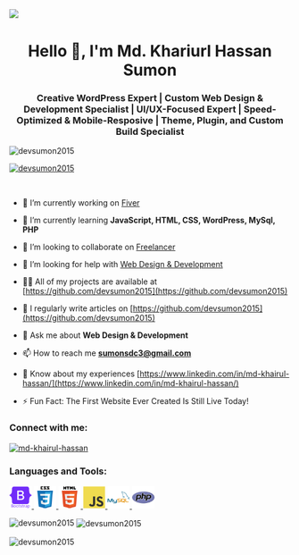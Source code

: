 <img src="https://media.licdn.com/dms/image/v2/D5616AQG1ntz9jPkfwg/profile-displaybackgroundimage-shrink_350_1400/profile-displaybackgroundimage-shrink_350_1400/0/1716482471666?e=1756944000&v=beta&t=PhJLaoD62TSKk197fcrwgXli4XYcCMN-QDPT0fPQpZk">
<h1 align="center">Hello 👋, I'm Md. Khariurl Hassan Sumon</h1>
<h3 align="center">Creative WordPress Expert | Custom Web Design & Development Specialist | UI/UX-Focused Expert | Speed-Optimized & Mobile-Resposive | Theme, Plugin, and Custom Build Specialist</h3>

<p align="left"> <img src="https://komarev.com/ghpvc/?username=devsumon2015&label=Profile%20views&color=0e75b6&style=flat" alt="devsumon2015" /> </p>

<p align="left"> <a href="https://github.com/ryo-ma/github-profile-trophy"><img src="https://github-profile-trophy.vercel.app/?username=devsumon2015" alt="devsumon2015" /></a> </p>

<p align="left"> <a href="https://twitter.com/" target="blank"><img src="https://img.shields.io/twitter/follow/?logo=twitter&style=for-the-badge" alt="" /></a> </p>

- 🔭 I’m currently working on [Fiver](https://github.com/devsumon2015)

- 🌱 I’m currently learning **JavaScript, HTML, CSS, WordPress, MySql, PHP**

- 👯 I’m looking to collaborate on [Freelancer](https://www.freelancer.com/u/sumonha2015)

- 🤝 I’m looking for help with [Web Design & Development](https://www.linkedin.com/in/md-khairul-hassan/)

- 👨‍💻 All of my projects are available at [https://github.com/devsumon2015](https://github.com/devsumon2015)

- 📝 I regularly write articles on [https://github.com/devsumon2015](https://github.com/devsumon2015)

- 💬 Ask me about **Web Design & Development**

- 📫 How to reach me **sumonsdc3@gmail.com**

- 📄 Know about my experiences [https://www.linkedin.com/in/md-khairul-hassan/](https://www.linkedin.com/in/md-khairul-hassan/)

- ⚡ Fun Fact: The First Website Ever Created Is Still Live Today!

<h3 align="left">Connect with me:</h3>
<p align="left">
<a href="https://linkedin.com/in/md-khairul-hassan" target="blank"><img align="center" src="https://raw.githubusercontent.com/rahuldkjain/github-profile-readme-generator/master/src/images/icons/Social/linked-in-alt.svg" alt="md-khairul-hassan" height="30" width="40" /></a>
</p>

<h3 align="left">Languages and Tools:</h3>
<p align="left"> <a href="https://getbootstrap.com" target="_blank" rel="noreferrer"> <img src="https://raw.githubusercontent.com/devicons/devicon/master/icons/bootstrap/bootstrap-plain-wordmark.svg" alt="bootstrap" width="40" height="40"/> </a> <a href="https://www.w3schools.com/css/" target="_blank" rel="noreferrer"> <img src="https://raw.githubusercontent.com/devicons/devicon/master/icons/css3/css3-original-wordmark.svg" alt="css3" width="40" height="40"/> </a> <a href="https://www.w3.org/html/" target="_blank" rel="noreferrer"> <img src="https://raw.githubusercontent.com/devicons/devicon/master/icons/html5/html5-original-wordmark.svg" alt="html5" width="40" height="40"/> </a> <a href="https://developer.mozilla.org/en-US/docs/Web/JavaScript" target="_blank" rel="noreferrer"> <img src="https://raw.githubusercontent.com/devicons/devicon/master/icons/javascript/javascript-original.svg" alt="javascript" width="40" height="40"/> </a> <a href="https://www.mysql.com/" target="_blank" rel="noreferrer"> <img src="https://raw.githubusercontent.com/devicons/devicon/master/icons/mysql/mysql-original-wordmark.svg" alt="mysql" width="40" height="40"/> </a> <a href="https://www.php.net" target="_blank" rel="noreferrer"> <img src="https://raw.githubusercontent.com/devicons/devicon/master/icons/php/php-original.svg" alt="php" width="40" height="40"/> </a> </p>

<p><img align="left" src="https://github-readme-stats.vercel.app/api/top-langs?username=devsumon2015&show_icons=true&locale=en&layout=compact" alt="devsumon2015" /></p>

<p>&nbsp;<img align="center" src="https://github-readme-stats.vercel.app/api?username=devsumon2015&show_icons=true&locale=en" alt="devsumon2015" /></p>

<p><img align="center" src="https://github-readme-streak-stats.herokuapp.com/?user=devsumon2015&" alt="devsumon2015" /></p>
